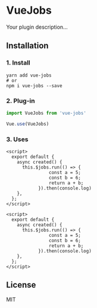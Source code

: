 # VueJobs

Your plugin description...

## Installation

### 1. Install
```
yarn add vue-jobs
# or
npm i vue-jobs --save
```

### 2. Plug-in
```js
import VueJobs from 'vue-jobs'

Vue.use(VueJobs)
```

### 3. Uses

```vue
<script>
  export default {
    async created() {
      this.$jobs.run(() => {
				const a = 5;
				const b = 6;
				return a + b;
			}).then(console.log)
    },
  };
</script>
```

```vue
<script>
  export default {
    async created() {
      this.$jobs.run(() => {
				const a = 5;
				const b = 6;
				return a + b;
			}).then(console.log)
    },
  };
</script>
```

## License
MIT
